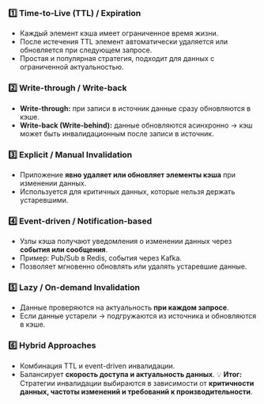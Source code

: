### 1️⃣ **Time-to-Live (TTL) / Expiration**
- Каждый элемент кэша имеет ограниченное время жизни.
- После истечения TTL элемент автоматически удаляется или обновляется при следующем запросе.
- Простая и популярная стратегия, подходит для данных с ограниченной актуальностью.
### 2️⃣ **Write-through / Write-back**
- **Write-through:** при записи в источник данные сразу обновляются в кэше.
- **Write-back (Write-behind):** данные обновляются асинхронно → кэш может быть инвалидационным после записи в источник.
### 3️⃣ **Explicit / Manual Invalidation**
- Приложение **явно удаляет или обновляет элементы кэша** при изменении данных.
- Используется для критичных данных, которые нельзя держать устаревшими.
### 4️⃣ **Event-driven / Notification-based**
- Узлы кэша получают уведомления о изменении данных через **события или сообщения**.
- Пример: Pub/Sub в Redis, события через Kafka.
- Позволяет мгновенно обновлять или удалять устаревшие данные.
### 5️⃣ **Lazy / On-demand Invalidation**
- Данные проверяются на актуальность **при каждом запросе**.
- Если данные устарели → подгружаются из источника и обновляются в кэше.
### 6️⃣ **Hybrid Approaches**
- Комбинация TTL и event-driven инвалидации.
- Балансирует **скорость доступа и актуальность данных**.
💡 **Итог:**  
Стратегии инвалидации выбираются в зависимости от **критичности данных, частоты изменений и требований к производительности**.